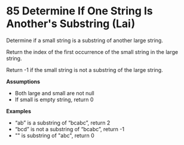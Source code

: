 # 85 Determine If One String Is Another's Substring (Lai)

Determine if a small string is a substring of another large string.

Return the index of the first occurrence of the small string in the large string.

Return -1 if the small string is not a substring of the large string.

**Assumptions**

- Both large and small are not null
- If small is empty string, return 0

**Examples**

- “ab” is a substring of “bcabc”, return 2
- “bcd” is not a substring of “bcabc”, return -1
- "" is substring of "abc", return 0



